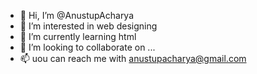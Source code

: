 - 👋 Hi, I’m @AnustupAcharya
- 👀 I’m interested in web designing
- 🌱 I’m currently learning html
- 💞️ I’m looking to collaborate on ...
- 📫 uou can reach me with anustupacharya@gmail.com
<!---
AnustupAcharya/AnustupAcharya is a ✨ special ✨ repository because its `README.md` (this file) appears on your GitHub profile.
You can click the Preview link to take a look at your changes.
--->
